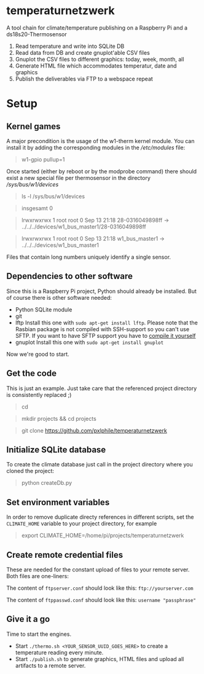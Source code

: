 # temperaturnetzwerk
A tool chain for climate/temperature publishing on a Raspberry Pi and a ds18s20-Thermosensor

1. Read temperature and write into SQLite DB
2. Read data from DB and create gnuplot'able CSV files
3. Gnuplot the CSV files to different graphics: today, week, month, all
4. Generate HTML file which accommodates temperatur, date and graphics
5. Publish the deliverables via FTP to a webspace
repeat

# Setup

## Kernel games
A major precondition is the usage of the w1-therm kernel module. You can install it by adding
the corresponding modules in the */etc/modules* file:

>w1-gpio pullup=1

Once started (either by reboot or by the modprobe command) there should exist a new special file per 
thermosensor in the directory */sys/bus/w1/devices*

> ls -l /sys/bus/w1/devices

> insgesamt 0

> lrwxrwxrwx 1 root root 0 Sep 13 21:18 28-0316049898ff -> ../../../devices/w1_bus_master1/28-0316049898ff

> lrwxrwxrwx 1 root root 0 Sep 13 21:18 w1_bus_master1 -> ../../../devices/w1_bus_master1

Files that contain long numbers uniquely identify a single sensor. 

## Dependencies to other software
Since this is a Raspberry Pi project, Python should already be installed. But of course there is 
other software needed:
- Python SQLite module
- git
- lftp
	Install this one with `sudo apt-get install lftp`. Please note that the Rasbian package is not compiled
	with SSH-support so you can't use SFTP.	If you want to have SFTP support you have to 
	[compile it yourself](http://lftp.yar.ru/get.html)
- gnuplot
	Install this one with `sudo apt-get install gnuplot`

Now we're good to start.

## Get the code
This is just an example. Just take care that the referenced project directory is consistently replaced ;)
> cd

> mkdir projects && cd projects

> git clone https://github.com/pxlphile/temperaturnetzwerk

## Initialize SQLite database
To create the climate database just call in the project directory where you cloned the project:
>python createDb.py

## Set environment variables
In order to remove duplicate directy references in different scripts, set the `CLIMATE_HOME` variable to your 
project directory, for example
>export CLIMATE_HOME=/home/pi/projects/temperaturnetzwerk

## Create remote credential files
These are needed for the constant upload of files to your remote server. Both files are one-liners:

The content of `ftpserver.conf` should look like this: `ftp://yourserver.com`

The content of `ftppasswd.conf` should look like this: `username "passphrase"`

## Give it a go

Time to start the engines. 
- Start `./thermo.sh <YOUR_SENSOR_UUID_GOES_HERE>` to create a temperature reading every minute.
- Start `./publish.sh` to generate graphics, HTML files and upload all artifacts to a remote server.
